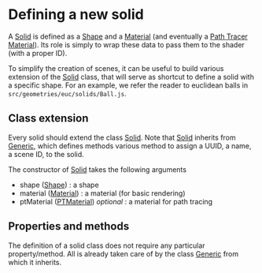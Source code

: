 # Defining a new solid

A [Solid](ref_solid) is defined as a [Shape](ref_shape) and a [Material](ref_material) (and eventually a [Path Tracer Material](ref_ptMaterial)). 
Its role is simply to wrap these data to pass them to the shader (with a proper ID).

To simplify the creation of scenes, it can be useful to build various extension of the [Solid](ref_solid) class, that will
serve as shortcut to define a solid with a specific shape. 
For an example, we refer the reader to euclidean balls
in `src/geometries/euc/solids/Ball.js`.

## Class extension

Every solid should extend the class [Solid](ref_solid). 
Note that [Solid](ref_solid) inherits from [Generic](ref_generic), which defines methods various method to assign a UUID, a name, a scene ID, to the solid.


The constructor of [Solid](ref_solid) takes the following arguments

- shape ([Shape](ref_shape)) : a shape
- material ([Material](ref_material)) : a material (for basic rendering)
- ptMaterial ([PTMaterial](ref_ptMaterial)) *optional* : a material for path tracing

## Properties and methods

The definition of a solid class does not require any particular property/method. All is already taken care of by the
class [Generic](ref_generic) from which it inherits.
